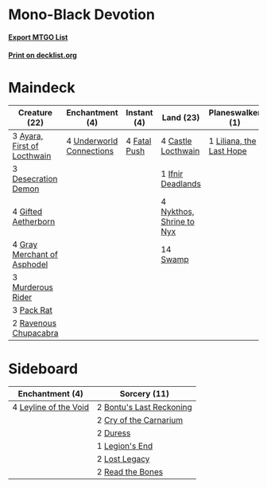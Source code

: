 # Mono-Black Devotion

#### [Export MTGO List](../collection/Mono-Black%20Devotion/Mono-Black%20Devotion.txt)
#### [Print on decklist.org](http://decklist.org/?deckmain=3%09Ayara,%20First%20of%20Locthwain%0A4%09Castle%20Locthwain%0A2%09Command%20the%20Dreadhorde%0A3%09Desecration%20Demon%0A4%09Fatal%20Push%0A4%09Gifted%20Aetherborn%0A4%09Gray%20Merchant%20of%20Asphodel%0A1%09Ifnir%20Deadlands%0A1%09Liliana,%20the%20Last%20Hope%0A3%09Murderous%20Rider%0A4%09Nykthos,%20Shrine%20to%20Nyx%0A3%09Pack%20Rat%0A2%09Ravenous%20Chupacabra%0A14%09Swamp%0A4%09Thoughtseize%0A4%09Underworld%20Connections&deckside=2%09Bontu's%20Last%20Reckoning%0A2%09Cry%20of%20the%20Carnarium%0A2%09Duress%0A1%09Legion's%20End%0A4%09Leyline%20of%20the%20Void%0A2%09Lost%20Legacy%0A2%09Read%20the%20Bones)
# Maindeck

|                                            Creature (22)                                             |                                          Enchantment (4)                                          |                                      Instant (4)                                      |                                             Land (23)                                             |                                         Planeswalker (1)                                          |                                            Sorcery (6)                                            |
|------------------------------------------------------------------------------------------------------|---------------------------------------------------------------------------------------------------|---------------------------------------------------------------------------------------|---------------------------------------------------------------------------------------------------|---------------------------------------------------------------------------------------------------|---------------------------------------------------------------------------------------------------|
|3 [Ayara, First of Locthwain](http://gatherer.wizards.com/Pages/Card/Details.aspx?multiverseid=473037)|4 [Underworld Connections](http://gatherer.wizards.com/Pages/Card/Details.aspx?multiverseid=405428)|4 [Fatal Push](http://gatherer.wizards.com/Pages/Card/Details.aspx?multiverseid=423724)|4 [Castle Locthwain](http://gatherer.wizards.com/Pages/Card/Details.aspx?multiverseid=473203)      |1 [Liliana, the Last Hope](http://gatherer.wizards.com/Pages/Card/Details.aspx?multiverseid=414388)|2 [Command the Dreadhorde](http://gatherer.wizards.com/Pages/Card/Details.aspx?multiverseid=461009)|
|3 [Desecration Demon](http://gatherer.wizards.com/Pages/Card/Details.aspx?multiverseid=417467)        |                                                                                                   |                                                                                       |1 [Ifnir Deadlands](http://gatherer.wizards.com/Pages/Card/Details.aspx?multiverseid=430868)       |                                                                                                   |4 [Thoughtseize](http://gatherer.wizards.com/Pages/Card/Details.aspx?multiverseid=438676)          |
|4 [Gifted Aetherborn](http://gatherer.wizards.com/Pages/Card/Details.aspx?multiverseid=423728)        |                                                                                                   |                                                                                       |4 [Nykthos, Shrine to Nyx](http://gatherer.wizards.com/Pages/Card/Details.aspx?multiverseid=373713)|                                                                                                   |                                                                                                   |
|4 [Gray Merchant of Asphodel](http://gatherer.wizards.com/Pages/Card/Details.aspx?multiverseid=389541)|                                                                                                   |                                                                                       |14 [Swamp](http://gatherer.wizards.com/Pages/Card/Details.aspx?multiverseid=439858)                |                                                                                                   |                                                                                                   |
|3 [Murderous Rider](http://gatherer.wizards.com/Pages/Card/Details.aspx?multiverseid=473059)          |                                                                                                   |                                                                                       |                                                                                                   |                                                                                                   |                                                                                                   |
|3 [Pack Rat](http://gatherer.wizards.com/Pages/Card/Details.aspx?multiverseid=253624)                 |                                                                                                   |                                                                                       |                                                                                                   |                                                                                                   |                                                                                                   |
|2 [Ravenous Chupacabra](http://gatherer.wizards.com/Pages/Card/Details.aspx?multiverseid=442093)      |                                                                                                   |                                                                                       |                                                                                                   |                                                                                                   |                                                                                                   |


# Sideboard

|                                        Enchantment (4)                                         |                                           Sorcery (11)                                            |
|------------------------------------------------------------------------------------------------|---------------------------------------------------------------------------------------------------|
|4 [Leyline of the Void](http://gatherer.wizards.com/Pages/Card/Details.aspx?multiverseid=107682)|2 [Bontu's Last Reckoning](http://gatherer.wizards.com/Pages/Card/Details.aspx?multiverseid=430749)|
|                                                                                                |2 [Cry of the Carnarium](http://gatherer.wizards.com/Pages/Card/Details.aspx?multiverseid=457214)  |
|                                                                                                |2 [Duress](http://gatherer.wizards.com/Pages/Card/Details.aspx?multiverseid=14557)                 |
|                                                                                                |1 [Legion's End](http://gatherer.wizards.com/Pages/Card/Details.aspx?multiverseid=466860)          |
|                                                                                                |2 [Lost Legacy](http://gatherer.wizards.com/Pages/Card/Details.aspx?multiverseid=417661)           |
|                                                                                                |2 [Read the Bones](http://gatherer.wizards.com/Pages/Card/Details.aspx?multiverseid=389649)        |

